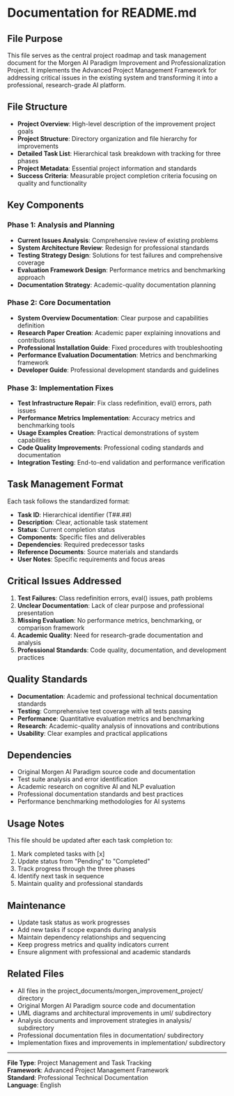 # Documentation for README.md

## File Purpose
This file serves as the central project roadmap and task management document for the Morgen AI Paradigm Improvement and Professionalization Project. It implements the Advanced Project Management Framework for addressing critical issues in the existing system and transforming it into a professional, research-grade AI platform.

## File Structure
- **Project Overview**: High-level description of the improvement project goals
- **Project Structure**: Directory organization and file hierarchy for improvements
- **Detailed Task List**: Hierarchical task breakdown with tracking for three phases
- **Project Metadata**: Essential project information and standards
- **Success Criteria**: Measurable project completion criteria focusing on quality and functionality

## Key Components

### Phase 1: Analysis and Planning
- **Current Issues Analysis**: Comprehensive review of existing problems
- **System Architecture Review**: Redesign for professional standards
- **Testing Strategy Design**: Solutions for test failures and comprehensive coverage
- **Evaluation Framework Design**: Performance metrics and benchmarking approach
- **Documentation Strategy**: Academic-quality documentation planning

### Phase 2: Core Documentation
- **System Overview Documentation**: Clear purpose and capabilities definition
- **Research Paper Creation**: Academic paper explaining innovations and contributions
- **Professional Installation Guide**: Fixed procedures with troubleshooting
- **Performance Evaluation Documentation**: Metrics and benchmarking framework
- **Developer Guide**: Professional development standards and guidelines

### Phase 3: Implementation Fixes
- **Test Infrastructure Repair**: Fix class redefinition, eval() errors, path issues
- **Performance Metrics Implementation**: Accuracy metrics and benchmarking tools
- **Usage Examples Creation**: Practical demonstrations of system capabilities
- **Code Quality Improvements**: Professional coding standards and documentation
- **Integration Testing**: End-to-end validation and performance verification

## Task Management Format
Each task follows the standardized format:
- **Task ID**: Hierarchical identifier (T##.##)
- **Description**: Clear, actionable task statement
- **Status**: Current completion status
- **Components**: Specific files and deliverables
- **Dependencies**: Required predecessor tasks
- **Reference Documents**: Source materials and standards
- **User Notes**: Specific requirements and focus areas

## Critical Issues Addressed
1. **Test Failures**: Class redefinition errors, eval() issues, path problems
2. **Unclear Documentation**: Lack of clear purpose and professional presentation
3. **Missing Evaluation**: No performance metrics, benchmarking, or comparison framework
4. **Academic Quality**: Need for research-grade documentation and analysis
5. **Professional Standards**: Code quality, documentation, and development practices

## Quality Standards
- **Documentation**: Academic and professional technical documentation standards
- **Testing**: Comprehensive test coverage with all tests passing
- **Performance**: Quantitative evaluation metrics and benchmarking
- **Research**: Academic-quality analysis of innovations and contributions
- **Usability**: Clear examples and practical applications

## Dependencies
- Original Morgen AI Paradigm source code and documentation
- Test suite analysis and error identification
- Academic research on cognitive AI and NLP evaluation
- Professional documentation standards and best practices
- Performance benchmarking methodologies for AI systems

## Usage Notes
This file should be updated after each task completion to:
1. Mark completed tasks with [x]
2. Update status from "Pending" to "Completed"
3. Track progress through the three phases
4. Identify next task in sequence
5. Maintain quality and professional standards

## Maintenance
- Update task status as work progresses
- Add new tasks if scope expands during analysis
- Maintain dependency relationships and sequencing
- Keep progress metrics and quality indicators current
- Ensure alignment with professional and academic standards

## Related Files
- All files in the project_documents/morgen_improvement_project/ directory
- Original Morgen AI Paradigm source code and documentation
- UML diagrams and architectural improvements in uml/ subdirectory
- Analysis documents and improvement strategies in analysis/ subdirectory
- Professional documentation files in documentation/ subdirectory
- Implementation fixes and improvements in implementation/ subdirectory

---
**File Type**: Project Management and Task Tracking  
**Framework**: Advanced Project Management Framework  
**Standard**: Professional Technical Documentation  
**Language**: English
